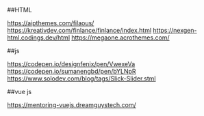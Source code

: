 ##HTML


https://aipthemes.com/filaous/
https://kreativdev.com/finlance/finlance/index.html
https://nexgen-html.codings.dev/html
https://megaone.acrothemes.com/

##js

https://codepen.io/designfenix/pen/VwexeVa
https://codepen.io/sumanengbd/pen/bYLNpR
https://www.solodev.com/blog/tags/Slick-Slider.stml

##vue js

https://mentoring-vuejs.dreamguystech.com/
